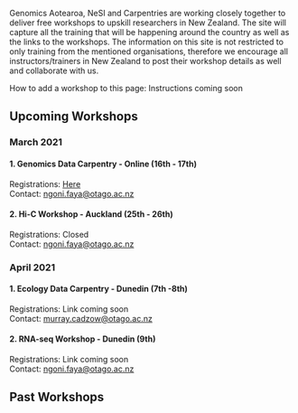 Genomics Aotearoa, NeSI and Carpentries are working closely together to deliver free workshops to upskill researchers in New Zealand. The site will capture all the training that will be happening around the country as well as the links to the workshops. The information on this site is not restricted to only training from the mentioned organisations, therefore we encourage all instructors/trainers in New Zealand to post their workshop details as well and collaborate with us.

How to add a workshop to this page: Instructions coming soon

## Upcoming Workshops

### March 2021
#### 1. Genomics Data Carpentry - Online (16th - 17th)
Registrations: <a href="https://www.eventbrite.co.nz/e/genomics-data-carpentry-online-tickets-142449096081">Here</a> <br>
Contact: ngoni.faya@otago.ac.nz <br>

#### 2. Hi-C Workshop - Auckland (25th - 26th)
Registrations: Closed <br>
Contact: ngoni.faya@otago.ac.nz <br>

### April 2021
#### 1. Ecology Data Carpentry - Dunedin (7th -8th)
Registrations: Link coming soon <br>
Contact: murray.cadzow@otago.ac.nz <br>

#### 2. RNA-seq Workshop - Dunedin (9th)
Registrations: Link coming soon <br>
Contact: ngoni.faya@otago.ac.nz <br>


## Past Workshops


